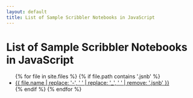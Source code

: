 ```yaml
---
layout: default
title: List of Sample Scribbler Notebooks in JavaScript
---
```


<h1>List of Sample Scribbler Notebooks in JavaScript</h1>

<ul class="row">
  {% for file in site.files %}
    {% if file.path contains '.jsnb' %}
      <li class="col-md-3 col-sm-4 mb-4 card">
        <a href="https://app.scribbler.live/?jsnb={{ file.path }}">{{ file.name | replace: '-', ' ' | replace: '_', ' ' | remove: '.jsnb' }}</a>
      </li>
    {% endif %}
  {% endfor %}
</ul>
